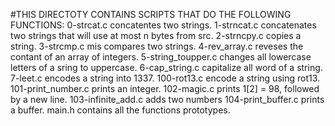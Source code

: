 #THIS DIRECTOTY CONTAINS SCRIPTS THAT DO THE FOLLOWING FUNCTIONS:
0-strcat.c concatentes two strings.
1-strncat.c concatenates two strings that will use at most n bytes from src.
2-strncpy.c copies a string.
3-strcmp.c mis compares two strings.
4-rev_array.c reveses the contant of an array of integers.
5-string_toupper.c changes all lowercase letters of a sring to uppercase.
6-cap_string.c capitalize all word of a string.
7-leet.c encodes a string into 1337.
100-rot13.c encode a string using rot13.
101-print_number.c prints an integer.
102-magic.c prints 1[2] = 98, followed by a new line.
103-infinite_add.c adds two numbers
104-print_buffer.c prints a buffer.
main.h contains all the functions prototypes.
